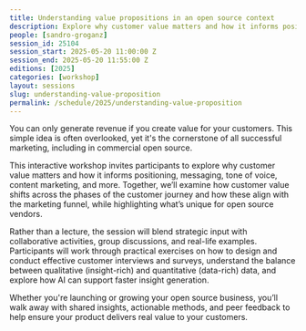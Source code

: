 ```yaml
---
title: Understanding value propositions in an open source context
description: Explore why customer value matters and how it informs positioning, messaging, tone of voice, and more
people: [sandro-groganz]
session_id: 25104
session_start: 2025-05-20 11:00:00 Z
session_end: 2025-05-20 11:55:00 Z 
editions: [2025]
categories: [workshop]
layout: sessions
slug: understanding-value-proposition
permalink: /schedule/2025/understanding-value-proposition
---
```


You can only generate revenue if you create value for your customers.
This simple idea is often overlooked, yet it's the cornerstone of all
successful marketing, including in commercial open source.

This interactive workshop invites participants to explore why
customer value matters and how it informs positioning, messaging, tone
of voice, content marketing, and more. Together, we’ll examine how
customer value shifts across the phases of the customer journey and
how these align with the marketing funnel, while highlighting what’s
unique for open source vendors.

Rather than a lecture, the session will blend strategic input with
collaborative activities, group discussions, and real-life examples.
Participants will work through practical exercises on how to design
and conduct effective customer interviews and surveys, understand the
balance between qualitative (insight-rich) and quantitative
(data-rich) data, and explore how AI can support faster insight
generation.

Whether you're launching or growing your open source business, you’ll
walk away with shared insights, actionable methods, and peer feedback
to help ensure your product delivers real value to your customers.
